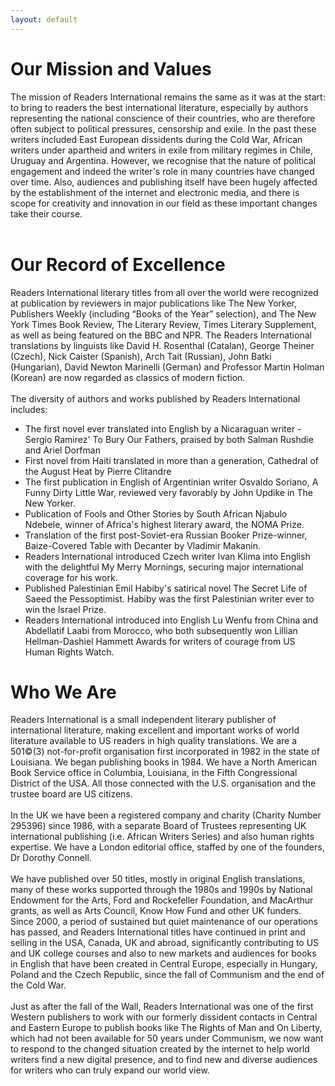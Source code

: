 ```yaml
---
layout: default
---
```

# Our Mission and Values

The mission of Readers International remains the same as it was at the start: to bring to readers the best international literature, especially by authors representing the national conscience of their countries, who are therefore often subject to political pressures, censorship and exile. In the past these writers included East European dissidents during the Cold War, African writers under apartheid and writers in exile from military regimes in Chile, Uruguay and Argentina. However, we recognise that the nature of political engagement and indeed the writer's role in many countries have changed over time. Also, audiences and publishing itself have been hugely affected by the establishment of the internet and electronic media, and there is scope for creativity and innovation in our field as these important changes take their course.
<br><br>
# Our Record of Excellence

Readers International literary titles from all over the world were recognized at publication by reviewers in major publications like The New Yorker, Publishers Weekly (including “Books of the Year” selection), and The New York Times Book Review, The Literary Review, Times Literary Supplement, as well as being featured on the BBC and NPR. The Readers International translations by linguists like David H. Rosenthal (Catalan), George Theiner (Czech), Nick Caister (Spanish), Arch Tait (Russian), John Batki (Hungarian), David Newton Marinelli (German) and Professor Martin Holman (Korean) are now regarded as classics of modern fiction.
<br><br>
The diversity of authors and works published by Readers International includes:

- The first novel ever translated into English by a Nicaraguan writer - Sergio Ramirez' To Bury Our Fathers, praised by both Salman Rushdie and Ariel Dorfman
- First novel from Haiti translated in more than a generation, Cathedral of the August Heat by Pierre Clitandre
- The first publication in English of Argentinian writer Osvaldo Soriano, A Funny Dirty Little War, reviewed very favorably by John Updike in The New Yorker.
- Publication of Fools and Other Stories by South African Njabulo Ndebele, winner of Africa's highest literary award, the NOMA Prize.
- Translation of the first post-Soviet-era Russian Booker Prize-winner, Baize-Covered Table with Decanter by Vladimir Makanin.
- Readers International introduced Czech writer Ivan Klima into English with the delightful My Merry Mornings, securing major international coverage for his work.
- Published Palestinian Emil Habiby's satirical novel The Secret Life of Saeed the Pessoptimist. Habiby was the first Palestinian writer ever to win the Israel Prize.
- Readers International introduced into English Lu Wenfu from China and Abdellatif Laabi from Morocco, who both subsequently won Lillian Hellman-Dashiel Hammett Awards for writers of courage from US Human Rights Watch.

# Who We Are

Readers International is a small independent literary publisher of international literature, making excellent and important works of world literature available to US readers in high quality translations. We are a 501©(3) not-for-profit organisation first incorporated in 1982 in the state of Louisiana. We began publishing books in 1984. We have a North American Book Service office in Columbia, Louisiana, in the Fifth Congressional District of the USA. All those connected with the U.S. organisation and the trustee board are US citizens.
<br><br>
In the UK we have been a registered company and charity (Charity Number 295396) since 1986, with a separate Board of Trustees representing UK international publishing (i.e. African Writers Series) and also human rights expertise. We have a London editorial office, staffed by one of the founders, Dr Dorothy Connell.
<br><br>
We have published over 50 titles, mostly in original English translations, many of these works supported through the 1980s and 1990s by National Endowment for the Arts, Ford and Rockefeller Foundation, and MacArthur grants, as well as Arts Council, Know How Fund and other UK funders. Since 2000, a period of sustained but quiet maintenance of our operations has passed, and Readers International titles have continued in print and selling in the USA, Canada, UK and abroad, significantly contributing to US and UK college courses and also to new markets and audiences for books in English that have been created in Central Europe, especially in Hungary, Poland and the Czech Republic, since the fall of Communism and the end of the Cold War.
<br><br>
Just as after the fall of the Wall, Readers International was one of the first Western publishers to work with our formerly dissident contacts in Central and Eastern Europe to publish books like The Rights of Man and On Liberty, which had not been available for 50 years under Communism, we now want to respond to the changed situation created by the internet to help world writers find a new digital presence, and to find new and diverse audiences for writers who can truly expand our world view.
